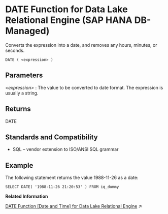 <!-- loioe5839f4e21a9431984d1705f1691f2fa -->

# DATE Function for Data Lake Relational Engine \(SAP HANA DB-Managed\)

Converts the expression into a date, and removes any hours, minutes, or seconds.



```
DATE ( <expression> )
```



<a name="loioe5839f4e21a9431984d1705f1691f2fa__section_wgn_mgm_srb"/>

## Parameters

 *<expression\>*
 :   The value to be converted to date format. The expression is usually a string.

 

<a name="loioe5839f4e21a9431984d1705f1691f2fa__section_pnz_mgm_srb"/>

## Returns

DATE



<a name="loioe5839f4e21a9431984d1705f1691f2fa__section_ncj_ngm_srb"/>

## Standards and Compatibility

-   SQL – vendor extension to ISO/ANSI SQL grammar



<a name="loioe5839f4e21a9431984d1705f1691f2fa__section_t4v_ngm_srb"/>

## Example

The following statement returns the value 1988-11-26 as a date:

```
SELECT DATE( '1988-11-26 21:20:53' ) FROM iq_dummy
```

**Related Information**  


[DATE Function [Date and Time] for Data Lake Relational Engine](https://help.sap.com/viewer/19b3964099384f178ad08f2d348232a9/2023_1_QRC/en-US/a544131284f21015a70ed7c8e7db2f8b.html "Converts the expression into a date, and removes any hours, minutes, or seconds.") :arrow_upper_right:

